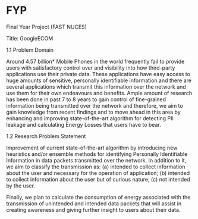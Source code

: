 # FYP
Final Year Project (FAST NUCES)

Title: GoogleECOM

1.1	Problem Domain

Around 4.57 billion* Mobile Phones in the world frequently fail to provide users with satisfactory control over and visibility into
how third-party applications use their private data. These applications have easy access to huge amounts  of sensitive, personally
identifiable information and there are several applications which transmit this information over the network and use them for their
own endeavours and benefits. Ample amount of research has been done in past 7 to 8 years to gain control of fine-grained 
information being transmitted over the network and therefore, we aim to gain knowledge from recent findings and to move ahead 
in this area by enhancing and improving state-of-the-art algorithm for detecting PII leakage and calculating Energy Losses that 
users have to bear. 

1.2	Research Problem Statement    

Improvement of current state-of-the-art algorithm by introducing new heuristics and/or ensemble methods for identifying Personally 
Identifiable Information in data packets transmitted over the network. In addition to it, we aim to classify the transmission 
as: 
(a) intended to collect information about the user and necessary for the operation of application; 
(b) intended to collect information about the user but of curious nature; 
(c) not intended by the user.

Finally, we plan to calculate the consumption of energy associated with the transmission of unintended and intended data packets 
that will assist in creating awareness and giving further insight to users about their data.
